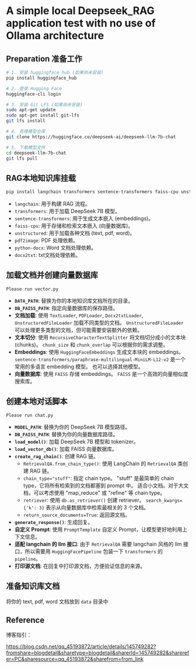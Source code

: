 # A simple local Deepseek_RAG application test with no use of Ollama architecture


## Preparation 准备工作
```bash
# 1. 安装 huggingface_hub (如果尚未安装)
pip install huggingface_hub

# 2. 登录 Hugging Face
huggingface-cli login

# 3. 安装 Git LFS (如果尚未安装)
sudo apt-get update
sudo apt-get install git-lfs
git lfs install

# 4. 克隆模型仓库
git clone https://huggingface.co/deepseek-ai/deepseek-llm-7b-chat

# 5. 下载模型文件
cd deepseek-llm-7b-chat
git lfs pull
```

## RAG本地知识库挂载
```bash
pip install langchain transformers sentence-transformers faiss-cpu unstructured pdf2image python-docx docx2txt
```

*   `langchain`: 用于构建 RAG 流程。
*   `transformers`: 用于加载 DeepSeek 7B 模型。
*   `sentence-transformers`: 用于生成文本嵌入 (embeddings)。
*   `faiss-cpu`: 用于存储和检索文本嵌入 (向量数据库)。
*   `unstructured`: 用于加载各种文档 (text, pdf, word)。
*   `pdf2image`:  PDF 处理依赖。
*   `python-docx`: Word 文档处理依赖。
* `docx2txt`: txt文档处理依赖。


## 加载文档并创建向量数据库
 `Please run vector.py`

 *   **`DATA_PATH`**:  替换为你的本地知识库文档所在的目录。
*   **`DB_FAISS_PATH`**:  指定向量数据库的保存路径。
*   **文档加载**: 使用 `TextLoader`, `PDFLoader`, `Docx2txtLoader`, `UnstructuredFileLoader` 加载不同类型的文档。  `UnstructuredFileLoader` 可以处理更多类型的文档，但可能需要安装额外的依赖。
*   **文本切分**: 使用 `RecursiveCharacterTextSplitter` 将文档切分成小的文本块 (chunks)。  `chunk_size` 和 `chunk_overlap` 可以根据你的需求调整。
*   **Embeddings**: 使用 `HuggingFaceEmbeddings` 生成文本块的 embeddings。  `sentence-transformers/paraphrase-multilingual-MiniLM-L12-v2` 是一个常用的多语言 embedding 模型。  也可以选择其他模型。
*   **向量数据库**: 使用 `FAISS` 存储 embeddings。  `FAISS` 是一个高效的向量相似度搜索库。

## 创建本地对话脚本
`Please run chat.py`
*   **`MODEL_PATH`**:  替换为你的 DeepSeek 7B 模型路径。
*   **`DB_FAISS_PATH`**:  替换为你的向量数据库路径。
*   **`load_model()`**: 加载 DeepSeek 7B 模型和 tokenizer。
*   **`load_vector_db()`**: 加载 FAISS 向量数据库。
*   **`create_rag_chain()`**: 创建 RAG 链。
    *   `RetrievalQA.from_chain_type()`:  使用 LangChain 的 `RetrievalQA` 类创建 RAG 链。
    *   `chain_type="stuff"`:  指定 chain type。  "stuff" 是最简单的 chain type，它将所有检索到的文档都塞到 prompt 中。  适合小文档。对于大文档，可以考虑使用 "map_reduce" 或 "refine" 等 chain type。
    *   `retriever`:  使用 `db.as_retriever()` 创建 retriever。  `search_kwargs={'k': 3}` 表示从向量数据库中检索最相关的 3 个文档。
    *   `return_source_documents=True`:  返回源文档。
*   **`generate_response()`**:  生成回复。
*   **自定义 Prompt**: 使用 `PromptTemplate` 自定义 Prompt，让模型更好地利用上下文信息。
*   **适配 langchain 的 llm 接口**:  由于 `RetrievalQA` 需要 langchain 风格的 llm 接口，所以需要用 `HuggingFacePipeline` 包装一下 `transformers` 的 `pipeline`。
*   **打印源文档**:  在回复中打印源文档，方便验证信息的来源。

## 准备知识库文档
将你的 text, pdf, word 文档放到 `data` 目录中

## Reference
博客指引：

https://blog.csdn.net/qq_45193872/article/details/145749282?fromshare=blogdetail&sharetype=blogdetail&sharerId=145749282&sharerefer=PC&sharesource=qq_45193872&sharefrom=from_link
